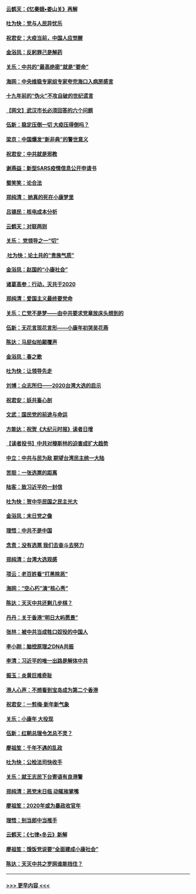 #### [云鹤天：《忆秦娥▪娄山关》再解](../pages/nsc993/n11824682.md?t=01271722) 
#### [吐为快：党与人民异忧乐](../pages/nsc993/n11824660.md?t=01271722) 
#### [祝君安：大疫当前，中国人应觉醒](../pages/nsc993/n11821946.md?t=01271722) 
#### [金浴凤：反躬罪己是解药](../pages/nsc993/n11820280.md?t=01271722) 
#### [关乐：中共的“最高绝密”就是“要命”](../pages/nsc993/n11816946.md?t=01271722) 
#### [海网：中央维稳专家组专家夸完海口入病房感言](../pages/nsc993/n11815138.md?t=01271722) 
#### [十九年前的“伪火”不攻自破的世纪谎言](../pages/nsc993/n11813238.md?t=01271722) 
#### [【网文】武汉市长必须回答的六个问题](../pages/nsc993/n11813848.md?t=01271722) 
#### [伍新：稳定压倒一切 大疫压得倒吗？](../pages/nsc993/n11812634.md?t=01271722) 
#### [梁京：中国爆发“新非典”的警世意义](../pages/nsc993/n11812554.md?t=01271722) 
#### [祝君安：中共就是邪教](../pages/nsc993/n11812431.md?t=01271722) 
#### [谢燕益：新型SARS疫情信息公开申请书](../pages/nsc993/n11808840.md?t=01271722) 
#### [蜀笑笑：论合法](../pages/nsc993/n11808064.md?t=01271722) 
#### [郑纯清： 她真的死在小康梦里](../pages/nsc993/n11806623.md?t=01271722) 
#### [吕锡民：核电成本分析](../pages/nsc993/n11806284.md?t=01271722) 
#### [云鹤天：对联两则](../pages/nsc993/n11805957.md?t=01271722) 
#### [关乐： 党领导之一“切”](../pages/nsc993/n11804505.md?t=01271722) 
#### [ 吐为快：论土共的“贵族气质”](../pages/nsc993/n11804490.md?t=01271722) 
#### [金浴凤：赵国的“小康社会”](../pages/nsc993/n11804452.md?t=01271722) 
#### [诸葛高参：行动，灭共于2020](../pages/nsc993/n11804120.md?t=01271722) 
#### [郑纯清：爱国主义最终要党命](../pages/nsc993/n11802197.md?t=01271722) 
#### [关乐：亡党不是梦——由中共要求党章放床头想到的](../pages/nsc993/n11802156.md?t=01271722) 
#### [伍新：无花言现花言形——小康年初哭吴花燕](../pages/nsc993/n11800044.md?t=01271722) 
#### [陈达：马屁似拍颠覆声](../pages/nsc993/n11800010.md?t=01271722) 
#### [金浴凤：春之歌](../pages/nsc993/n11797687.md?t=01271722) 
#### [吐为快：让领导先走](../pages/nsc993/n11797512.md?t=01271722) 
#### [刘博：众志所归——2020台湾大选的启示](../pages/nsc993/n11796878.md?t=01271722) 
#### [祝君安：妖共畜心剖](../pages/nsc993/n11794273.md?t=01271722) 
#### [文武：国民党的前途与命运](../pages/nsc993/n11794198.md?t=01271722) 
#### [方能达：祝贺《大纪元时报》读者日增](../pages/nsc993/n11793807.md?t=01271722) 
#### [【读者投书】中共对穆斯林的迫害成扩大趋势](../pages/nsc993/n11791371.md?t=01271722) 
#### [中立：中共与民为敌 期望台湾民主统一大陆](../pages/nsc993/n11790392.md?t=01271722) 
#### [苦胆：一张选票的距离](../pages/nsc993/n11788914.md?t=01271722) 
#### [陆客：致习近平的一封信](../pages/nsc993/n11788867.md?t=01271722) 
#### [吐为快：贺中华民国之民主光大](../pages/nsc993/n11788618.md?t=01271722) 
#### [金浴凤：末日党之像](../pages/nsc993/n11787475.md?t=01271722) 
#### [理悟：中共不是中国](../pages/nsc993/n11787463.md?t=01271722) 
#### [念贲：没有选票  我们去奋斗去努力](../pages/nsc993/n11787398.md?t=01271722) 
#### [郑纯清：台湾大选观感](../pages/nsc993/n11786210.md?t=01271722) 
#### [项云：老百姓看“打黑除恶”](../pages/nsc993/n11785398.md?t=01271722) 
#### [海网：“空心朽”演“核心秀”](../pages/nsc993/n11783874.md?t=01271722) 
#### [陈达：天灭中共还剩几步棋？](../pages/nsc993/n11783719.md?t=01271722) 
#### [丹丹：关于香港“明日大屿愿景”](../pages/nsc993/n11783273.md?t=01271722) 
#### [张林：被中共当成牲口奴役的中国人](../pages/nsc993/n11782397.md?t=01271722) 
#### [李小刚：脑控原理之DNA共振](../pages/nsc993/n11780962.md?t=01271722) 
#### [李清：习近平的唯一出路是解体中共](../pages/nsc993/n11780866.md?t=01271722) 
#### [振玉：炎黄巨难奇耻](../pages/nsc993/n11779632.md?t=01271722) 
#### [港人心声：不想看到宝岛成为第二个香港](../pages/nsc993/n11778817.md?t=01271722) 
#### [祝君安：一剪梅‧新年新气象](../pages/nsc993/n11776340.md?t=01271722) 
#### [关乐：小康年 大役现](../pages/nsc993/n11774213.md?t=01271722) 
#### [伍新：红朝总理令怎总不灵？](../pages/nsc993/n11770813.md?t=01271722) 
#### [廖祖笙：千年不遇的乱政](../pages/nsc993/n11770373.md?t=01271722) 
#### [吐为快：公检法司快收手](../pages/nsc993/n11770359.md?t=01271722) 
#### [关乐：就王志民下台寄语有良港警](../pages/nsc993/n11769903.md?t=01271722) 
#### [郑纯清：恶党末日临 动辄挨掌嘴](../pages/nsc993/n11769356.md?t=01271722) 
#### [廖祖笙：2020年或为暴政收官年](../pages/nsc993/n11768216.md?t=01271722) 
#### [理悟：别当郎中当推手](../pages/nsc993/n11768243.md?t=01271722) 
#### [云鹤天：《七律▪冬云》新解](../pages/nsc993/n11768204.md?t=01271722) 
#### [廖祖笙：饿饭党说要“全面建成小康社会”](../pages/nsc993/n11767482.md?t=01271722) 
#### [陈达：天灭中共之罗网谁能挡住？](../pages/nsc993/n11767465.md?t=01271722) 

----
#### [ >>> 更早内容 <<< ](../indexes/nsc993-earlier.md)
